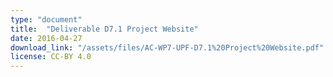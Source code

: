 ```yaml
---
type: "document"
title:  "Deliverable D7.1 Project Website"
date: 2016-04-27
download_link: "/assets/files/AC-WP7-UPF-D7.1%20Project%20Website.pdf"
license: CC-BY 4.0
---
```


